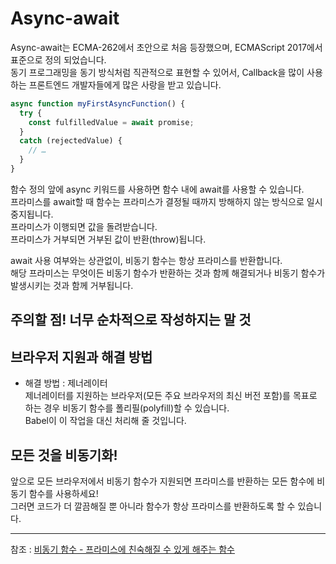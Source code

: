 
# Async-await
Async-await는 ECMA-262에서 초안으로 처음 등장했으며, ECMAScript 2017에서 표준으로 정의 되었습니다.  
동기 프로그래밍을 동기 방식처럼 직관적으로 표현할 수 있어서, Callback을 많이 사용하는 프론트엔드 개발자들에게 많은 사랑을 받고 있습니다.  

```javascript
async function myFirstAsyncFunction() {
  try {
    const fulfilledValue = await promise;
  }
  catch (rejectedValue) {
    // …
  }
}
```
함수 정의 앞에 async 키워드를 사용하면 함수 내에 await를 사용할 수 있습니다.  
프라미스를 await할 때 함수는 프라미스가 결정될 때까지 방해하지 않는 방식으로 일시 중지됩니다.  
프라미스가 이행되면 값을 돌려받습니다.  
프라미스가 거부되면 거부된 값이 반환(throw)됩니다.  

await 사용 여부와는 상관없이, 비동기 함수는 항상 프라미스를 반환합니다.  
해당 프라미스는 무엇이든 비동기 함수가 반환하는 것과 함께 해결되거나 비동기 함수가 발생시키는 것과 함께 거부됩니다.  

## 주의할 점! 너무 순차적으로 작성하지는 말 것

## 브라우저 지원과 해결 방법
- 해결 방법 : 제너레이터  
제너레이터를 지원하는 브라우저(모든 주요 브라우저의 최신 버전 포함)를 목표로 하는 경우 비동기 함수를 폴리필(polyfill)할 수 있습니다.  
Babel이 이 작업을 대신 처리해 줄 것입니다.  

## 모든 것을 비동기화!
앞으로 모든 브라우저에서 비동기 함수가 지원되면 프라미스를 반환하는 모든 함수에 비동기 함수를 사용하세요!  
그러면 코드가 더 깔끔해질 뿐 아니라 함수가 항상 프라미스를 반환하도록 할 수 있습니다.  

---
참조 : [비동기 함수 - 프라미스에 친숙해질 수 있게 해주는 함수](https://developers.google.com/web/fundamentals/primers/async-functions?hl=ko)

